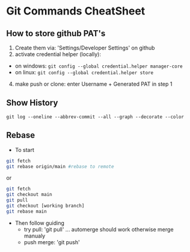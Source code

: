 # Git Commands CheatSheet

## How to store github PAT's

1. Create them via: 'Settings/Developer Settings' on github
2. activate credential helper (locally): 
  * on windows: `git config --global credential.helper manager-core`
  * on linux: `git config --global credential.helper store`
4. make push or clone: enter Username + Generated PAT in step 1

## Show History 

```git log --oneline --abbrev-commit --all --graph --decorate --color```

## Rebase

* To start
```bash
git fetch
git rebase origin/main #rebase to remote
```
or 
```bash
git fetch
git checkout main
git pull
git checkout [working branch]
git rebase main
```
* Then follow guiding
  * try pull: 'git pull' ... automerge should work otherwise merge manualy
  * push merge: 'git push'  
